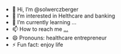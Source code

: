 - 👋 Hi, I’m @solwerczberger
- 👀 I’m interested in Helthcare and banking 
- 🌱 I’m currently learning ...
- 📫 How to reach me [...](https://www.linkedin.com/in/sol-werczberger-985430108/)
- 😄 Pronouns: healthcare entrepreneur 
- ⚡ Fun fact: enjoy life

<!---
--->
